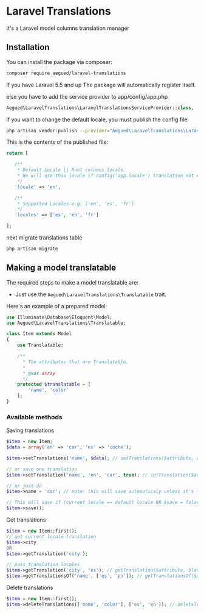 # Laravel Translations

It's a Laravel model columns translation manager

## Installation

You can install the package via composer:

```bash
composer require aegued/laravel-translations
```

If you have Laravel 5.5 and up The package will automatically register itself.

else you have to add the service provider to app/config/app.php

```php
Aegued\LaravelTranslations\LaravelTranslationsServiceProvider::class,
```

If you want to change the default locale, you must publish the config file:

```bash
php artisan vendor:publish --provider="Aegued\LaravelTranslations\LaravelTranslationsServiceProvider"
```

This is the contents of the published file:

```php
return [

   /**
    * Default Locale || Root columns locale
    * We will use this locale if config('app.locale') translation not exist
    */
   'locale' => 'en',

   /**
    * Supported Locales e.g: ['en', 'es', 'fr']
    */
   'locales' => ['es', 'en', 'fr']

];
```

next migrate translations table

```bash
php artisan migrate
```

## Making a model translatable

The required steps to make a model translatable are:

- Just use the `Aegued\LaravelTranslations\Translatable` trait.

Here's an example of a prepared model:

```php
use Illuminate\Database\Eloquent\Model;
use Aegued\LaravelTranslations\Translatable;

class Item extends Model
{
    use Translatable;

    /**
      * The attributes that are Translatable.
      *
      * @var array
      */
    protected $translatable = [
        'name', 'color'
    ];
}
```

### Available methods

Saving translations

```php
$item = new Item;
$data = array('en' => 'car', 'es' => 'coche');

$item->setTranslations('name', $data); // setTranslations($attribute, array $translations, $save = false)

// or save one translation
$item->setTranslation('name', 'en', 'car', true); // setTranslation($attribute, $locale, $value, $save = false)

// or just do
$item->name = 'car'; // note: this will save automaticaly unless it's the default locale

// This will save if (current locale == default locale OR $save = false)
$item->save();
```

Get translations

```php
$item = new Item::first();
// get current locale translation
$item->city
OR
$item->getTranslation('city');

// pass translation locales
$item->getTranslation('city', 'es'); // getTranslation($attribute, $language = null, $fallback = true)
$item->getTranslationsOf('name', ['es', 'en']); // getTranslationsOf($attribute, array $languages = null, $fallback = true)
```

Delete translations

```php
$item = new Item::first();
$item->deleteTranslations(['name', 'color'], ['es', 'en']); // deleteTranslations(array $attributes, $locales = null)
```
